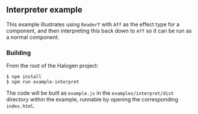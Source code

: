 ## Interpreter example

This example illustrates using `ReaderT` with `Aff` as the effect type for a component, and then interpreting this back down to `Aff` so it can be run as a normal component.

### Building

From the root of the Halogen project:

```
$ npm install
$ npm run example-interpret
```

The code will be built as `example.js` in the `examples/interpret/dist` directory within the example, runnable by opening the corresponding `index.html`.
